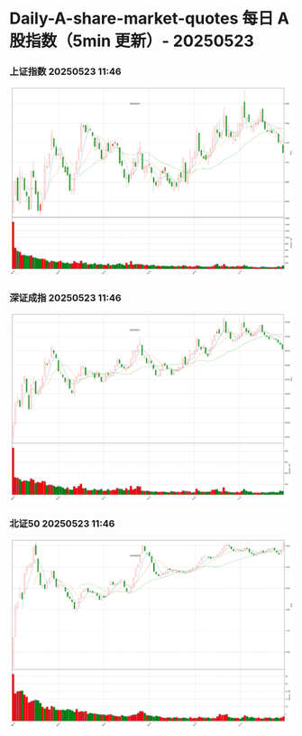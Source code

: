 
# Daily-A-share-market-quotes 每日 A 股指数（5min 更新）- 20250523

### 上证指数 20250523 11:46
![](./fig/2025/5/20250523-sh000001.png)

### 深证成指 20250523 11:46
![](./fig/2025/5/20250523-sz399001.png)

### 北证50 20250523 11:46
![](./fig/2025/5/20250523-bj899050.png)
